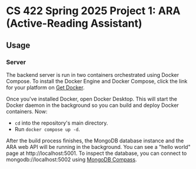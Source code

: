 # CS 422 Spring 2025 Project 1: ARA (Active-Reading Assistant)

## Usage
### Server
The backend server is run in two containers orchestrated using Docker Compose. To install the Docker Engine and Docker 
Compose, click the link for your platform on [Get Docker](https://docs.docker.com/get-started/get-docker/).

Once you've installed Docker, open Docker Desktop. This will start the Docker daemon in the background so you can build
and deploy Docker containers. Now:

- `cd` into the repository's main directory.
- Run `docker compose up -d`.

After the build process finishes, the MongoDB database instance and the ARA web API will be running in the background.
You can see a "hello world" page at http://localhost:5001. To inspect the database, you can connect to
mongodb://localhost:5002 using [MongoDB Compass](https://www.mongodb.com/products/tools/compass).